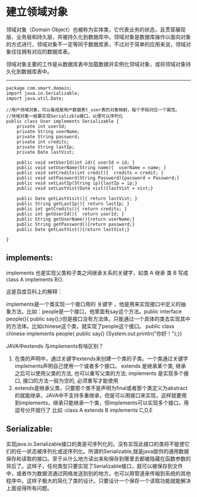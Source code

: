 # 建立领域对象

领域对象（Domain Object）也被称为实体类，它代表业务的状态，且贯穿展现层、业务层和持久层，并被持久化到数据库中。领域对象是数据库操作以面向对象的方式进行，领域对象不一定等同于数据库表，不过对于简单的应用来说，领域对象往往拥有对应的数据库表。

领域对象主要的工作是从数据库表中加载数据并实例化领域对象，或将领域对象持久化到数据库表中。

---

    package com.smart.domain;
    import java.io.Serializable;
    import java.util.Date;
    
    //用户领域对象，可以看成是用户数据表t_user表的对象映射，每个字段对应一个属性。
    //领域对象一般要实现Serializble接口，以便可以序列化
    public class User implements Serializable {
        private int userId;
        private String userName;
        private String password;
        private int credits;
        private String lastIp;
        private Date lastVist;
    
        public void setUserId(int id){ userId = id; }
        public void setUserName(String name){  userName = name; }
        public void setCredits(int credit){  credits = credit; }
        public void setPassword(String Password){password = Password;}
        public void setLastIp(String ip){lastIp = ip;}
        public void setLastVist(Date vist){lastVist = vist;}
    
        public Date getLastVisit(){ return lastVist; }
        public String getLastIp(){ return lastIp; }
        public int getCredits(){ return credits; }
        public int getUserId(){  return userId; }
        public String getUserName(){return userName;}
        public String getPassword(){return password;}
        public Date getLastVist(){return lastVist;}
    
    }

## implements:

implements 也是实现父类和子类之间继承关系的关键字，如类 A 继承 类 B 写成 class A implements B{}.

这是百度百科上的解释：

implements是一个类实现一个接口用的 关键字 ，他是用来实现接口中定义的抽象方法。比如：people是一个接口，他里面有say这个方法。public interface people(){ public say();}但是接口没有方法体。只能通过一个具体的类去实现其中的方法体。比如chinese这个类，就实现了people这个接口。 public class chinese implements people{ public say() {System.out.println("你好！");}}

JAVA中extends 与implements有啥区别？  
1. 在类的声明中，通过关键字extends来创建一个类的子类。一个类通过关键字implements声明自己使用一个或者多个接口。
   extends 是继承某个类, 继承之后可以使用父类的方法, 也可以重写父类的方法; implements 是实现多个接口, 接口的方法一般为空的, 必须重写才能使用  
2. extends是继承父类，只要那个类不是声明为final或者那个类定义为abstract的就能继承，JAVA中不支持多重继承，但是可以用接口来实现，这样就要用到implements，继承只能继承一个类，但implements可以实现多个接口，用逗号分开就行了
   比如 :class A extends B implements C,D,E  

## Serializable:

实现java.io.Serializable接口的类是可序列化的。没有实现此接口的类将不能使它们的任一状态被序列化或逆序列化。所谓的Serializable,就是java提供的通用数据保存和读取的接口。至于从什么地方读出来和保存到哪里去都被隐藏在函数参数的背后了。这样子，任何类型只要实现了Serializable接口，就可以被保存到文件中，或者作为数据流通过网络发送到别的地方。也可以用管道来传输到系统的其他程序中。这样子极大的简化了类的设计。只要设计一个保存一个读取功能就能解决上面说得所有问题。